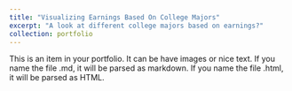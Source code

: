 ```yaml
---
title: "Visualizing Earnings Based On College Majors"
excerpt: "A look at different college majors based on earnings?"
collection: portfolio
---
```


This is an item in your portfolio. It can be have images or nice text. If you name the file .md, it will be parsed as markdown. If you name the file .html, it will be parsed as HTML. 
